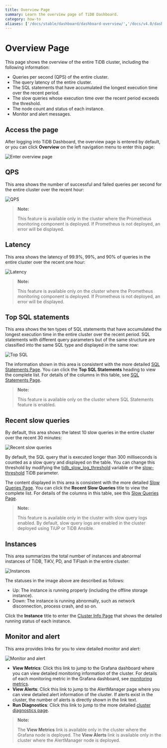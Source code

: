 ```yaml
---
title: Overview Page
summary: Learn the overview page of TiDB Dashboard.
category: how-to
aliases: ['/docs/stable/dashboard/dashboard-overview/','/docs/v4.0/dashboard/dashboard-overview/']
---
```


# Overview Page

This page shows the overview of the entire TiDB cluster, including the following information:

- Queries per second (QPS) of the entire cluster.
- The query latency of the entire cluster.
- The SQL statements that have accumulated the longest execution time over the recent period.
- The slow queries whose execution time over the recent period exceeds the threshold.
- The node count and status of each instance.
- Monitor and alert messages.

## Access the page

After logging into TiDB Dashboard, the overview page is entered by default, or you can click **Overview** on the left navigation menu to enter this page:

![Enter overview page](/media/dashboard/dashboard-overview-access.png)

## QPS

This area shows the number of successful and failed queries per second for the entire cluster over the recent hour:

![QPS](/media/dashboard/dashboard-overview-qps.png)

> **Note:**
>
> This feature is available only in the cluster where the Prometheus monitoring component is deployed. If Prometheus is not deployed, an error will be displayed.

## Latency

This area shows the latency of 99.9%, 99%, and 90% of queries in the entire cluster over the recent one hour:

![Latency](/media/dashboard/dashboard-overview-latency.png)

> **Note:**
>
> This feature is available only on the cluster where the Prometheus monitoring component is deployed. If Prometheus is not deployed, an error will be displayed.

## Top SQL statements

This area shows the ten types of SQL statements that have accumulated the longest execution time in the entire cluster over the recent period. SQL statements with different query parameters but of the same structure are classified into the same SQL type and displayed in the same row:

![Top SQL](/media/dashboard/dashboard-overview-top-statements.png)

The information shown in this area is consistent with the more detailed [SQL Statements Page](/dashboard/dashboard-statement-list.md). You can click the **Top SQL Statements** heading to view the complete list. For details of the columns in this table, see [SQL Statements Page](/dashboard/dashboard-statement-list.md).

> **Note:**
>
> This feature is available only on the cluster where SQL Statements feature is enabled.

## Recent slow queries

By default, this area shows the latest 10 slow queries in the entire cluster over the recent 30 minutes:

![Recent slow queries](/media/dashboard/dashboard-overview-slow-query.png)

By default, the SQL query that is executed longer than 300 milliseconds is counted as a slow query and displayed on the table. You can change this threshold by modifying the [tidb_slow_log_threshold](/tidb-specific-system-variables.md#tidb_slow_log_threshold) variable or the [slow-threshold](/tidb-configuration-file.md#slow-threshold) TiDB parameter.

The content displayed in this area is consistent with the more detailed [Slow Queries Page](/dashboard/dashboard-slow-query.md). You can click the **Recent Slow Queries** title to view the complete list. For details of the columns in this table, see this [Slow Queries Page](/dashboard/dashboard-slow-query.md).

> **Note:**
>
> This feature is available only in the cluster with slow query logs enabled. By default, slow query logs are enabled in the cluster deployed using TiUP or TiDB Ansible.

## Instances

This area summarizes the total number of instances and abnormal instances of TiDB, TiKV, PD, and TiFlash in the entire cluster:

![Instances](/media/dashboard/dashboard-overview-instances.png)

The statuses in the image above are described as follows:

- Up: The instance is running properly (including the offline storage instance).
- Down: The instance is running abnormally, such as network disconnection, process crash, and so on.

Click the **Instance** title to enter the [Cluster Info Page](/dashboard/dashboard-cluster-info.md) that shows the detailed running status of each instance.

## Monitor and alert

This area provides links for you to view detailed monitor and alert:

![Monitor and alert](/media/dashboard/dashboard-overview-monitor.png)

- **View Metrics**: Click this link to jump to the Grafana dashboard where you can view detailed monitoring information of the cluster. For details of each monitoring metric in the Grafana dashboard, see [monitoring metrics](/grafana-overview-dashboard.md).
- **View Alerts**: Click this link to jump to the AlertManager page where you can view detailed alert information of the cluster. If alerts exist in the cluster, the number of alerts is directly shown in the link text.
- **Run Diagnostics**: Click this link to jump to the more detailed [cluster diagnostics page](/dashboard/dashboard-diagnostics-access.md).

> **Note:**
>
> The **View Metrics** link is available only in the cluster where the Grafana node is deployed. The **View Alerts** link is available only in the cluster where the AlertManager node is deployed.
